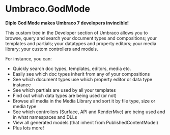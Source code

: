 # Umbraco.GodMode
**Diplo God Mode makes Umbraco 7 developers invincible!**

This custom tree in the Developer section of Umbraco allows you to browse, query and search your document types and compositions; your templates and partials; your datatypes and property editors; your media library; your custom controllers and models.

For instance, you can:

* Quickly search doc types, templates, editors, media etc.
* Easily see which doc types inherit from any of your compositions
* See which document types use which property editor or data type instance
* See which partials are used by all your templates
* Find out which data types are being used (or not)
* Browse all media in the Media Library and sort it by file type, size or media type
* See which controllers (Surface, API and RenderMvc) are being used and in what namespaces and DLLs
* View all generated models (that inherit from PublishedContentModel)
* Plus lots more!
